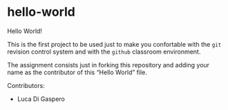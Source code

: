 # hello-world

Hello World!

This is the first project to be used just to make you confortable with the `git` revision control system and with the `github` classroom environment.

The assignment consists just in forking this repository and adding your name as the contributor of this “Hello World” file.

Contributors:
    
* Luca Di Gaspero
